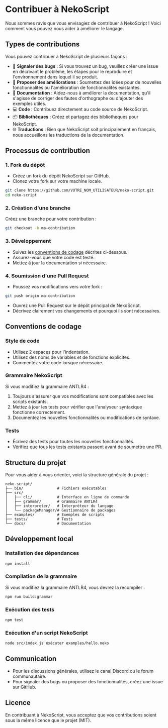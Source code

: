 # Contribuer à NekoScript

Nous sommes ravis que vous envisagiez de contribuer à NekoScript ! Voici comment vous pouvez nous aider à améliorer le langage.

## Types de contributions

Vous pouvez contribuer à NekoScript de plusieurs façons :

- 🐛 **Signaler des bugs** : Si vous trouvez un bug, veuillez créer une issue en décrivant le problème, les étapes pour le reproduire et l'environnement dans lequel il se produit.
- 🚀 **Proposer des améliorations** : Soumettez des idées pour de nouvelles fonctionnalités ou l'amélioration de fonctionnalités existantes.
- 📖 **Documentation** : Aidez-nous à améliorer la documentation, qu'il s'agisse de corriger des fautes d'orthographe ou d'ajouter des exemples utiles.
- 💻 **Code** : Contribuez directement au code source de NekoScript.
- 📦 **Bibliothèques** : Créez et partagez des bibliothèques pour NekoScript.
- 🌐 **Traductions** : Bien que NekoScript soit principalement en français, nous accueillons les traductions de la documentation.

## Processus de contribution

### 1. Fork du dépôt

- Créez un fork du dépôt NekoScript sur GitHub.
- Clonez votre fork sur votre machine locale.

```bash
git clone https://github.com/VOTRE_NOM_UTILISATEUR/neko-script.git
cd neko-script
```

### 2. Création d'une branche

Créez une branche pour votre contribution :

```bash
git checkout -b ma-contribution
```

### 3. Développement

- Suivez les [conventions de codage](#conventions-de-codage) décrites ci-dessous.
- Assurez-vous que votre code est testé.
- Mettez à jour la documentation si nécessaire.

### 4. Soumission d'une Pull Request

- Poussez vos modifications vers votre fork :

```bash
git push origin ma-contribution
```

- Ouvrez une Pull Request sur le dépôt principal de NekoScript.
- Décrivez clairement vos changements et pourquoi ils sont nécessaires.

## Conventions de codage

### Style de code

- Utilisez 2 espaces pour l'indentation.
- Utilisez des noms de variables et de fonctions explicites.
- Commentez votre code lorsque nécessaire.

### Grammaire NekoScript

Si vous modifiez la grammaire ANTLR4 :

1. Toujours s'assurer que vos modifications sont compatibles avec les scripts existants.
2. Mettez à jour les tests pour vérifier que l'analyseur syntaxique fonctionne correctement.
3. Documentez les nouvelles fonctionnalités ou modifications de syntaxe.

### Tests

- Écrivez des tests pour toutes les nouvelles fonctionnalités.
- Vérifiez que tous les tests existants passent avant de soumettre une PR.

## Structure du projet

Pour vous aider à vous orienter, voici la structure générale du projet :

```
neko-script/
├── bin/               # Fichiers exécutables
├── src/
│   ├── cli/           # Interface en ligne de commande
│   ├── grammar/       # Grammaire ANTLR4
│   ├── interpreter/   # Interpréteur du langage
│   └── packageManager/# Gestionnaire de packages
├── examples/          # Exemples de scripts
├── tests/             # Tests
└── docs/              # Documentation
```

## Développement local

### Installation des dépendances

```bash
npm install
```

### Compilation de la grammaire

Si vous modifiez la grammaire ANTLR4, vous devrez la recompiler :

```bash
npm run build:grammar
```

### Exécution des tests

```bash
npm test
```

### Exécution d'un script NekoScript

```bash
node src/index.js exécuter examples/hello.neko
```

## Communication

- Pour les discussions générales, utilisez le canal Discord ou le forum communautaire.
- Pour signaler des bugs ou proposer des fonctionnalités, créez une issue sur GitHub.

## Licence

En contribuant à NekoScript, vous acceptez que vos contributions soient sous la même licence que le projet (MIT).